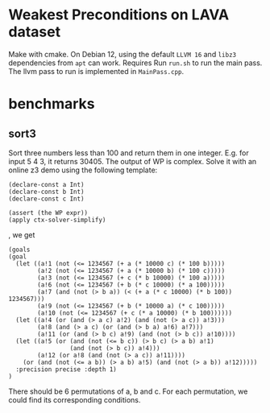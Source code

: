 # Weakest Preconditions on LAVA dataset

Make with cmake. On Debian 12, using the default `LLVM 16` and `libz3` dependencies from `apt` can work. Requires Run `run.sh` to run the main pass. The llvm pass to run is implemented in `MainPass.cpp`.

benchmarks
==========

## sort3
Sort three numbers less than 100 and return them in one integer. E.g.  for input 5 4 3, it returns 30405.
The output of WP is complex. Solve it with an online z3 demo using the following template:
```
(declare-const a Int)
(declare-const b Int)
(declare-const c Int)

(assert (the WP expr))
(apply ctx-solver-simplify)
```
, we get
```
(goals
(goal
  (let ((a!1 (not (<= 1234567 (+ a (* 10000 c) (* 100 b)))))
        (a!2 (not (<= 1234567 (+ a (* 10000 b) (* 100 c)))))
        (a!3 (not (<= 1234567 (+ c (* b 10000) (* 100 a)))))
        (a!6 (not (<= 1234567 (+ b (* c 10000) (* a 100)))))
        (a!7 (and (not (> b a)) (< (+ a (* c 10000) (* b 100)) 1234567)))
        (a!9 (not (<= 1234567 (+ b (* 10000 a) (* c 100)))))
        (a!10 (not (<= 1234567 (+ c (* a 10000) (* b 100))))))
  (let ((a!4 (or (and (> a c) a!2) (and (not (> a c)) a!3)))
        (a!8 (and (> a c) (or (and (> b a) a!6) a!7)))
        (a!11 (or (and (> b c) a!9) (and (not (> b c)) a!10))))
  (let ((a!5 (or (and (not (<= b c)) (> b c) (> a b) a!1)
                 (and (not (> b c)) a!4)))
        (a!12 (or a!8 (and (not (> a c)) a!11))))
    (or (and (not (<= a b)) (> a b) a!5) (and (not (> a b)) a!12)))))
  :precision precise :depth 1)
)
```

There should be 6 permutations of a, b and c. For each permutation, we could find its corresponding conditions.
